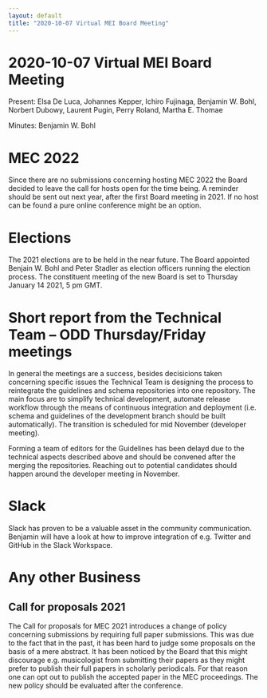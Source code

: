 ```yaml
---
layout: default
title: "2020-10-07 Virtual MEI Board Meeting"
---
```


# 2020-10-07 Virtual MEI Board Meeting

Present: Elsa De Luca, Johannes Kepper, Ichiro Fujinaga, Benjamin W. Bohl, Norbert Dubowy, Laurent Pugin, Perry Roland, Martha E. Thomae

Minutes: Benjamin W. Bohl

# MEC 2022

Since there are no submissions concerning hosting MEC 2022 the Board decided to leave the call for hosts open for the time being. A reminder should be sent out next year, after the first Board meeting in 2021. If no host can be found a pure online conference might be an option.

# Elections

The 2021 elections are to be held in the near future. The Board appointed Benjain W. Bohl and Peter Stadler as election officers running the election process. The constituent meeting of the new Board is set to Thursday January 14 2021, 5 pm GMT.

# Short report from the Technical Team – ODD Thursday/Friday meetings

In general the meetings are a success, besides decisicions taken concerning specific issues the Technical Team is designing the process to reintegrate the guidelines and schema repositories into one repository. The main focus are to simplify technical development, automate release workflow through the means of continuous integration and deployment (i.e. schema and guidelines of the development branch should be built automatically). The transition is scheduled for mid November (developer meeting).

Forming a team of editors for the Guidelines has been delayd due to the technical aspects described above and should be convened after the merging the repositories. Reaching out to potential candidates should happen around the developer meeting in November.

# Slack

Slack has proven to be a valuable asset in the community communication. Benjamin will have a look at how to improve integration of e.g. Twitter and GitHub in the Slack Workspace.

# Any other Business

## Call for proposals 2021

The Call for proposals for MEC 2021 introduces a change of policy concerning submissions by requiring full paper submissions. This was due to the fact that in the past, it has been hard to judge some proposals on the basis of a mere abstract. It has been noticed by the Board that this might discourage e.g. musicologist from submitting their papers as they might prefer to publish their full papers in scholarly periodicals. For that reason one can opt out to publish the accepted paper in the MEC proceedings. The new policy should be evaluated after the conference.
